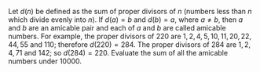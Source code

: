 Let $d(n)$ be defined as the sum of proper divisors of $n$ (numbers less than $n$ which divide evenly into $n$).
If $d(a) = b$ and $d(b) = a$, where $a \ne b$, then $a$ and $b$ are an amicable pair and each of $a$ and $b$ are called amicable numbers.
For example, the proper divisors of $220$ are $1, 2, 4, 5, 10, 11, 20, 22, 44, 55$ and $110$; therefore $d(220) = 284$. The proper divisors of $284$ are $1, 2, 4, 71$ and $142$; so $d(284) = 220$.
Evaluate the sum of all the amicable numbers under $10000$.
